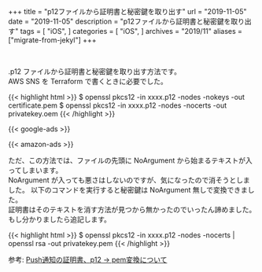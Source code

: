 +++
title =  "p12ファイルから証明書と秘密鍵を取り出す"
url = "2019-11-05"
date = "2019-11-05"
description = "p12ファイルから証明書と秘密鍵を取り出す"
tags = [
    "iOS",
]
categories = [
    "iOS",
]
archives = "2019/11"
aliases = ["migrate-from-jekyl"]
+++

<br>

.p12 ファイルから証明書と秘密鍵を取り出す方法です。  
AWS SNS を Terraform で書くときに必要でした。  

{{< highlight html >}}
$ openssl pkcs12 -in xxxx.p12 -nodes -nokeys -out certificate.pem
$ openssl pkcs12 -in xxxx.p12 -nodes -nocerts -out privatekey.oem
{{< /highlight >}}


<!-- Google Ads -->
{{< google-ads >}}

<!-- Amazon Ads -->
{{< amazon-ads >}}


ただ、この方法では、ファイルの先頭に NoArgument から始まるテキストが入ってしまいます。  
NoArgument が入っても悪さはしないのですが、気になったので消そうとしました。
以下のコマンドを実行すると秘密鍵は NoArgument 無しで変換できました。  
証明書はそのテキストを消す方法が見つから無かったのでいったん諦めました。  
もし分かりましたら追記します。

{{< highlight html >}}
$ openssl pkcs12 -in xxxx.p12 -nodes -nocerts | openssl rsa -out privatekey.pem
{{< /highlight >}}


参考: [Push通知の証明書、p12 -> pem変換について](http://ryokwkm2.hatenadiary.jp/entry/2016/08/10/095840)
